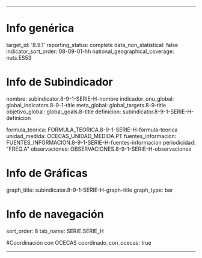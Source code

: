 ---

# Info genérica
target_id: '8.9.1'
reporting_status: complete
data_non_statistical: false
indicator_sort_order: 08-09-01-hh
national_geographical_coverage: nuts.ES53

# Info de Subindicador
nombre: subindicator.8-9-1-SERIE-H-nombre
indicador_onu_global: global_indicators.8-9-1-title
meta_global: global_targets.8-9-title
objetivo_global: global_goals.8-title
definicion: subindicator.8-9-1-SERIE-H-definicion

formula_teorica: FORMULA_TEORICA.8-9-1-SERIE-H-formula-teorica
unidad_medida: OCECAS_UNIDAD_MEDIDA.PT
fuentes_informacion: FUENTES_INFORMACION.8-9-1-SERIE-H-fuentes-informacion
periodicidad: "FREQ.A"
observaciones: OBSERVACIONES.8-9-1-SERIE-H-observaciones

# Info de Gráficas
graph_title: subindicator.8-9-1-SERIE-H-graph-title
graph_type: bar

# Info de navegación
sort_order: 8
tab_name: SERIE.SERIE_H

#Coordinación con OCECAS
coordinado_con_ocecas: true

---